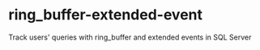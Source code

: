 # ring_buffer-extended-event
Track users' queries with ring_buffer and extended events in SQL Server
